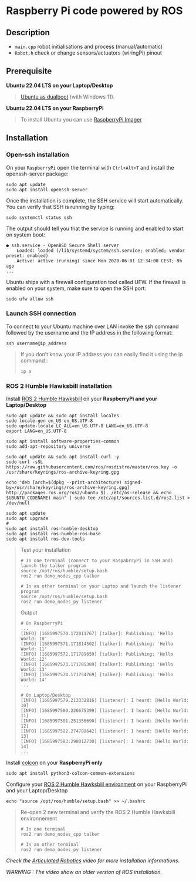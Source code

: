 # Raspberry Pi code powered by ROS
## Description
* `main.cpp` robot initialisations and process (manual/automatic)
* `Robot.h` check or change sensors/actuators (wiringPi) pinout

## Prerequisite
**Ubuntu 22.04 LTS on your Laptop/Desktop**
> [Ubuntu as dualboot](https://lecrabeinfo.net/installer-ubuntu-22-04-lts-en-dual-boot-avec-windows.html) (with Windows 11).

**Ubuntu 22.04 LTS on your RaspberryPi**
> To install Ubuntu you can use [RaspberryPi Imager](https://www.raspberrypi.com/software/)

## Installation
### Open-ssh installation
On your `RaspberryPi` open the terminal with `Ctrl+Alt+T` and install the openssh-server package:
```
sudo apt update
sudo apt install openssh-server
```

Once the installation is complete, the SSH service will start automatically. You can verify that SSH is running by typing:
```
sudo systemctl status ssh
```

The output should tell you that the service is running and enabled to start on system boot:
```
● ssh.service - OpenBSD Secure Shell server
    Loaded: loaded (/lib/systemd/system/ssh.service; enabled; vendor preset: enabled)
    Active: active (running) since Mon 2020-06-01 12:34:00 CEST; 9h ago
...
```

Ubuntu ships with a firewall configuration tool called UFW. If the firewall is enabled on your system, make sure to open the SSH port:
```
sudo ufw allow ssh
```
### Launch SSH connection
To connect to your Ubuntu machine over LAN invoke the ssh command followed by the username and the IP address in the following format:
```
ssh username@ip_address
```
> If you don’t know your IP address you can easily find it using the ip command :
> ```
> ip a
> ```

### ROS 2 Humble Hawksbill installation
Install [ROS 2 Humble Hawksbill](https://docs.ros.org/en/humble/Installation/Ubuntu-Install-Debians.html) on your **RaspberryPi and your Laptop/Desktop**
```
sudo apt update && sudo apt install locales
sudo locale-gen en_US en_US.UTF-8
sudo update-locale LC_ALL=en_US.UTF-8 LANG=en_US.UTF-8
export LANG=en_US.UTF-8

sudo apt install software-properties-common
sudo add-apt-repository universe

sudo apt update && sudo apt install curl -y
sudo curl -sSL https://raw.githubusercontent.com/ros/rosdistro/master/ros.key -o /usr/share/keyrings/ros-archive-keyring.gpg

echo "deb [arch=$(dpkg --print-architecture) signed-by=/usr/share/keyrings/ros-archive-keyring.gpg] http://packages.ros.org/ros2/ubuntu $(. /etc/os-release && echo $UBUNTU_CODENAME) main" | sudo tee /etc/apt/sources.list.d/ros2.list > /dev/null

sudo apt update
sudo apt upgrade
# 
sudo apt install ros-humble-desktop
sudo apt install ros-humble-ros-base
sudo apt install ros-dev-tools
```

> Test your installation
> ```
> # In one terminal (connect to your RaspabrryPi in SSH and) launch the talker program
> source /opt/ros/humble/setup.bash
> ros2 run demo_nodes_cpp talker
> 
> # In an other terminal on your Laptop and launch the listener program
> source /opt/ros/humble/setup.bash
> ros2 run demo_nodes_py listener
> ```
> Output
> ```
> # On RaspberryPi
> ...
> [INFO] [1685997570.172011767] [talker]: Publishing: 'Hello World: 10'
> [INFO] [1685997571.171814502] [talker]: Publishing: 'Hello World: 11'
> [INFO] [1685997572.171789659] [talker]: Publishing: 'Hello World: 12'
> [INFO] [1685997573.171785389] [talker]: Publishing: 'Hello World: 13'
> [INFO] [1685997574.171754769] [talker]: Publishing: 'Hello World: 14'
> ...
> 
> # On Laptop/Desktop
> [INFO] [1685997579.213332816] [listener]: I heard: [Hello World: 10]
> [INFO] [1685997580.226675399] [listener]: I heard: [Hello World: 11]
> [INFO] [1685997581.251356690] [listener]: I heard: [Hello World: 12]
> [INFO] [1685997582.274788642] [listener]: I heard: [Hello World: 13]
> [INFO] [1685997583.298012730] [listener]: I heard: [Hello World: 14]
> ...
> ```

Install [colcon](https://docs.ros.org/en/humble/Tutorials/Beginner-Client-Libraries/Colcon-Tutorial.html) on your **RaspberryPi only**
```
sudo apt install python3-colcon-common-extensions
```
Configure your [ROS 2 Humble Hawksbill environment](https://docs.ros.org/en/humble/Tutorials/Beginner-CLI-Tools/Configuring-ROS2-Environment.html) on your RaspberryPi and your Laptop/Desktop
```
echo "source /opt/ros/humble/setup.bash" >> ~/.bashrc
```
> Re-open 2 new terminal and verify the ROS 2 Humble Hawksbill environnement
> ```
> # In one terminal
> ros2 run demo_nodes_cpp talker
> 
> # In an other terminal 
> ros2 run demo_nodes_py listener
> ```

*Check the [Articulated Robotics](https://www.youtube.com/watch?v=uWzOk0nkTcI) video for more installation informations.*

*WARNING : The video show an older version of ROS installation.*
